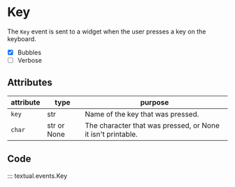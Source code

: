 # Key

The `Key` event is sent to a widget when the user presses a key on the keyboard.

- [x] Bubbles
- [ ] Verbose

## Attributes

| attribute | type        | purpose                                                     |
| --------- | ----------- | ----------------------------------------------------------- |
| `key`     | str         | Name of the key that was pressed.                           |
| `char`    | str or None | The character that was pressed, or None it isn't printable. |

## Code

::: textual.events.Key
